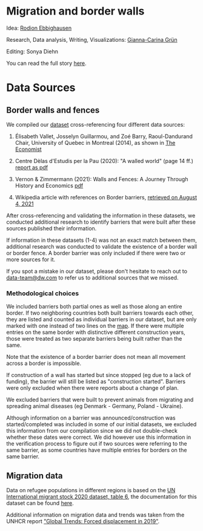 # Migration and border walls

Idea: [Rodion Ebbighausen](https://twitter.com/R_Ebbighausen)

Research, Data analysis, Writing, Visualizations: [Gianna-Carina Grün](https://twitter.com/giannagruen)

Editing: Sonya Diehn

You can read the full story [here]().


# Data Sources

## Border walls and fences

We compiled our [dataset](https://docs.google.com/spreadsheets/d/1CTzHbi_lkfB29Aae1dw-3xmLCpjphHREJpB-dJm67-k/edit?usp=sharing) cross-referencing four different data sources:

1. Élisabeth Vallet, Josselyn Guillarmou, and Zoé Barry, Raoul-Dandurand Chair, University of Quebec in Montreal (2014), as shown in [The Economist](http://infographics.economist.com/2015/fences/)

2. Centre Dèlas d'Estudis per la Pau (2020): "A walled world" (page 14 ff.) [report as pdf](https://www.tni.org/files/publication-downloads/informe46_walledwolrd_centredelas_tni_stopwapenhandel_stopthewall_eng_def.pdf) 

3. Vernon & Zimmermann (2021): Walls and Fences: A Journey Through History and Economics [pdf](http://www.klausfzimmermann.de/wp-content/uploads/2021/01/2021-Walls-Fences-VVKFZ-Published.pdf)

4. Wikipedia article with references on Border barriers, [retrieved on August 4, 2021](https://en.wikipedia.org/wiki/Border_barrier)

After cross-referencing and validating the information in these datasets, we conducted additional research to identify barriers that were built after these sources published their information. 

If information in these datasets (1-4) was not an exact match between them, additional research was conducted to validate the existence of a border wall or border fence. A border barrier was only included if there were two or more sources for it.

If you spot a mistake in our dataset, please don't hesitate to reach out to data-team@dw.com to refer us to additional sources that we missed.


### Methodological choices

We included barriers both partial ones as well as those along an entire border. If two neighboring countries both built barriers towards each other, they are listed and counted as individual barriers in our dataset, but are only marked with one instead of two lines on the [map](). If there were multiple entries on the same border with distinctive different construction years, those were treated as two separate barriers being built rather than the same.

Note that the existence of a border barrier does not mean all movement across a border is impossible.

If construction of a wall has started but since stopped (eg due to a lack of funding), the barrier will still be listed as "construction started". Barriers were only excluded when there were reports about a change of plan. 

We excluded barriers that were built to prevent animals from migrating and spreading animal diseases (eg Denmark - Germany, Poland - Ukraine).

Although information on a barrier was announced/construction was started/completed was included in some of our initial datasets, we excluded this information from our compilation since we did not double-check whether these dates were correct. We did however use this information in the verification process to figure out if two sources were referring to the same barrier, as some countries have multiple entries for borders on the same barrier.



## Migration data

Data on refugee populations in different regions is based on the [UN International migrant stock 2020 dataset, table 6](https://www.un.org/development/desa/pd/content/international-migrant-stock), the documentation for this dataset can be found [here](https://www.un.org/development/desa/pd/sites/www.un.org.development.desa.pd/files/undesa_pd_2020_international_migrant_stock_documentation.pdf). 

Additional information on migration data and trends was taken from the UNHCR report ["Global Trends: Forced displacement in 2019"](https://www.unhcr.org/be/wp-content/uploads/sites/46/2020/07/Global-Trends-Report-2019.pdf).
